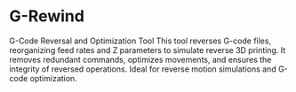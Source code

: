 # G-Rewind
G-Code Reversal and Optimization Tool This tool reverses G-code files, reorganizing feed rates and Z parameters to simulate reverse 3D printing. It removes redundant commands, optimizes movements, and ensures the integrity of reversed operations. Ideal for reverse motion simulations and G-code optimization.
